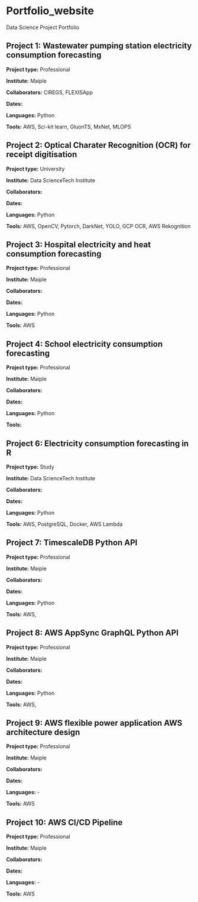 # Portfolio_website
Data Science Project Portfolio

## Project 1: Wastewater pumping station electricity consumption forecasting
**Project type:** Professional

**Institute:** Maiple

**Collaborators:** CIREGS, FLEXISApp

**Dates:** 

**Languages:** Python

**Tools:** AWS, Sci-kit learn, GluonTS, MxNet, MLOPS


## Project 2: Optical Charater Recognition (OCR) for receipt digitisation 
**Project type:** University

**Institute:** Data ScienceTech Institute

**Collaborators:** 

**Dates:** 

**Languages:** Python

**Tools:** AWS, OpenCV, Pytorch, DarkNet, YOLO, GCP OCR, AWS Rekognition


## Project 3: Hospital electricity and heat consumption forecasting 
**Project type:** Professional

**Institute:** Maiple

**Collaborators:** 

**Dates:** 

**Languages:** Python

**Tools:** AWS

## Project 4: School electricity consumption forecasting 
**Project type:** Professional

**Institute:** Maiple

**Collaborators:** 

**Dates:** 

**Languages:** Python

**Tools:** 

## Project 6: Electricity consumption forecasting in R 
**Project type:** Study

**Institute:** Data ScienceTech Institute

**Collaborators:** 

**Dates:** 

**Languages:** Python

**Tools:** AWS, PostgreSQL, Docker, AWS Lambda

## Project 7: TimescaleDB Python API 
**Project type:** Professional

**Institute:** Maiple

**Collaborators:** 

**Dates:** 

**Languages:** Python

**Tools:** AWS,

## Project 8: AWS AppSync GraphQL Python API 
**Project type:** Professional

**Institute:** Maiple

**Collaborators:** 

**Dates:** 

**Languages:** Python

**Tools:** AWS,

## Project 9: AWS flexible power application AWS architecture design
**Project type:** Professional

**Institute:** Maiple

**Collaborators:** 

**Dates:** 

**Languages:** -

**Tools:** AWS

## Project 10: AWS CI/CD Pipeline
**Project type:** Professional

**Institute:** Maiple

**Collaborators:** 

**Dates:** 

**Languages:** -

**Tools:** AWS


